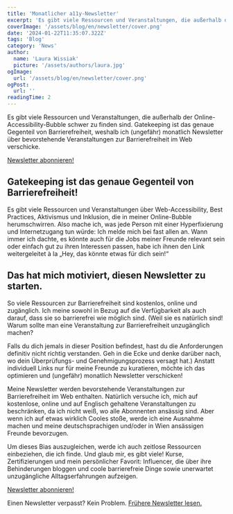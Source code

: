 ```yaml
---
title: 'Monatlicher a11y-Newsletter'
excerpt: 'Es gibt viele Ressourcen und Veranstaltungen, die außerhalb der Online-Accessibility Bubble schwer zu finden sind. Gatekeeping ist das Gegenteil von Barrierefreiheit. Deshalb verschicke ich (ungefähr) einmal im Monat einen Newsletter über anstehende Veranstaltungen zur Barrierefreiheit im Internet ...'
coverImage: '/assets/blog/en/newsletter/cover.png'
date: '2024-01-22T11:35:07.322Z'
tags: 'Blog'
category: 'News'
author:
  name: 'Laura Wissiak'
  picture: '/assets/authors/laura.jpg'
ogImage:
  url: '/assets/blog/en/newsletter/cover.png'
ogPost:
  url: ''
readingTime: 2
---
```


Es gibt viele Ressourcen und Veranstaltungen, die außerhalb der Online-Accessibility-Bubble schwer zu finden sind. Gatekeeping ist das genaue Gegenteil von Barrierefreiheit, weshalb ich (ungefähr) monatlich Newsletter über bevorstehende Veranstaltungen zur Barrierefreiheit im Web verschicke.

[Newsletter abonnieren!](https://a11ynews.substack.com/subscribe)

## Gatekeeping ist das genaue Gegenteil von Barrierefreiheit!

Es gibt viele Ressourcen und Veranstaltungen über Web-Accessibility, Best Practices, Aktivismus und Inklusion, die in meiner Online-Bubble herumschwirren. Also mache ich, was jede Person mit einer Hyperfixierung und Internetzugang tun würde: Ich melde mich bei fast allen an. Wann immer ich dachte, es könnte auch für die Jobs meiner Freunde relevant sein oder einfach gut zu ihren Interessen passen, habe ich ihnen den Link weitergeleitet à la „Hey, das könnte etwas für dich sein!“

## Das hat mich motiviert, diesen Newsletter zu starten.

So viele Ressourcen zur Barrierefreiheit sind kostenlos, online und zugänglich. Ich meine sowohl in Bezug auf die Verfügbarkeit als auch darauf, dass sie so barrierefrei wie möglich sind. (Weil sie es natürlich sind! Warum sollte man eine Veranstaltung zur Barrierefreiheit unzugänglich machen?

Falls du dich jemals in dieser Position befindest, hast du die Anforderungen definitiv nicht richtig verstanden. Geh in die Ecke und denke darüber nach, wo dein Überprüfungs- und Genehmigungsprozess versagt hat.) Anstatt individuell Links nur für meine Freunde zu kuratieren, möchte ich das optimieren und (ungefähr) monatlich Newsletter verschicken!

Meine Newsletter werden bevorstehende Veranstaltungen zur Barrierefreiheit im Web enthalten. Natürlich versuche ich, mich auf kostenlose, online und auf Englisch gehaltene Veranstaltungen zu beschränken, da ich nicht weiß, wo alle Abonnenten ansässig sind. Aber wenn ich auf etwas wirklich Cooles stoße, werde ich eine Ausnahme machen und meine deutschsprachigen und/oder in Wien ansässigen Freunde bevorzugen.

Um dieses Bias auszugleichen, werde ich auch zeitlose Ressourcen einbeziehen, die ich finde. Und glaub mir, es gibt viele! Kurse, Zertifizierungen und mein persönlicher Favorit: Influencer, die über ihre Behinderungen bloggen und coole barrierefreie Dinge sowie unerwartet unzugängliche Alltagserfahrungen aufzeigen.

[Newsletter abonnieren!](https://a11ynews.substack.com/subscribe)

Einen Newsletter verpasst? Kein Problem. [Frühere Newsletter lesen.](https://a11ynews.substack.com//)
